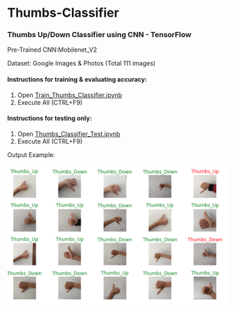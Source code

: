 # Thumbs-Classifier
### Thumbs Up/Down Classifier using CNN - TensorFlow
Pre-Trained CNN:Mobilenet_V2

Dataset: Google Images & Photos (Total 111 images)

#### Instructions for training & evaluating accuracy:
1. Open [Train_Thumbs_Classifier.ipynb](https://colab.research.google.com/github/Eximmius/Thumbs-Classifier/blob/master/Train_Thumbs_Classifier.ipynb)
2. Execute All (CTRL+F9)

#### Instructions for testing only:
1. Open [Thumbs_Classifier_Test.ipynb](https://colab.research.google.com/github/Eximmius/Thumbs-Classifier/blob/master/Thumbs_Classifier_Test.ipynb)
2. Execute All (CTRL+F9)

Output Example:

![alt text](https://github.com/Eximmius/Thumbs-Classifier/raw/master/Output/output.png "Output")
